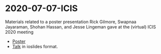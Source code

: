 # 2020-07-07-ICIS
Materials related to a poster presentation Rick Gilmore, Swapnaa Jayaraman, Shohan Hassan, and Jesse Lingeman gave at the (virtual) ICIS 2020 meeting

- [Poster](poster.html)
- [Talk](talk.html) in ioslides format.